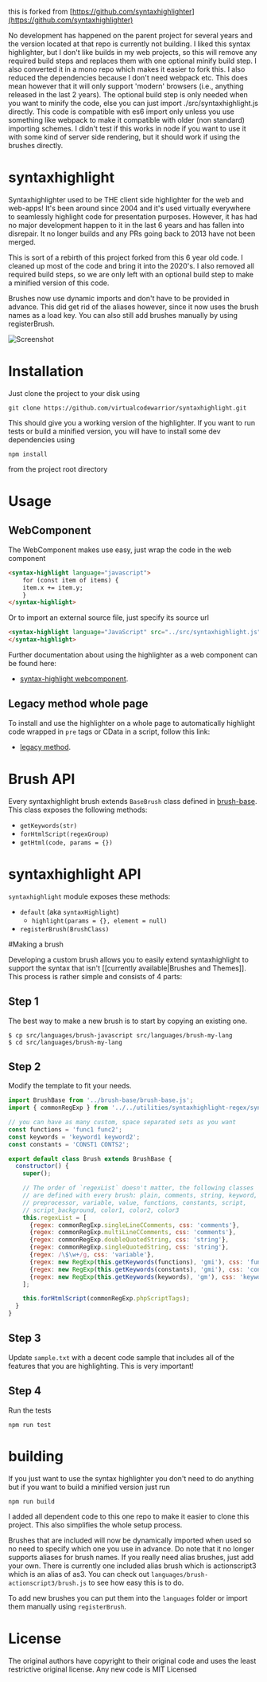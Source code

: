 this is forked from [https://github.com/syntaxhighlighter](https://github.com/syntaxhighlighter)

No development has happened on the parent project for several years and the version located at that repo is currently not building.
I liked this syntax highlighter, but I don't like builds in my web projects, so this will remove any required build steps and replaces them with one optional minify build step.
I also converted it in a mono repo which makes it easier to fork this. 
I also reduced the dependencies because I don't need webpack etc.
This does mean however that it will only support 'modern' browsers (i.e., anything released in the last 2 years).
The optional build step is only needed when you want to minify the code, else you can just import ./src/syntaxhighlight.js directly.
This code is compatible with es6 import only unless you use something like webpack to make it compatible with older (non standard) importing schemes.
I didn't test if this works in node if you want to use it with some kind of server side rendering, but it should work if using the brushes directly. 

# syntaxhighlight

Syntaxhighlighter used to be THE client side highlighter for the web and web-apps! It's been around since 2004 and it's used virtually everywhere to seamlessly highlight code for presentation purposes.
However, it has had no major development happen to it in the last 6 years and has fallen into disrepair. It no longer builds and any PRs going back to 2013 have not been merged.

This is sort of a rebirth of this project forked from this 6 year old code.
I cleaned up most of the code and bring it into the 2020's. 
I also removed all required build steps, so we are only left with an optional build step to make a minified version of this code.

Brushes now use dynamic imports and don't have to be provided in advance. 
This did get rid of the aliases however, since it now uses the brush names as a load key.
You can also still add brushes manually by using registerBrush. 

![Screenshot](screenshot.png)

# Installation
Just clone the project to your disk using
```shell
git clone https://github.com/virtualcodewarrior/syntaxhighlight.git
```
This should give you a working version of the highlighter.
If you want to run tests or build a minified version, you will have to install some dev dependencies using 
```shell
npm install
```
from the project root directory

# Usage

## WebComponent
The WebComponent makes use easy, just wrap the code in the web component 
```html
<syntax-highlight language="javascript">
	for (const item of items) {
	item.x += item.y;
	}
</syntax-highlight>
```
Or to import an external source file, just specify its source url
```html
<syntax-highlight language="JavaScript" src="../src/syntaxhighlight.js">
</syntax-highlight>
```
Further documentation about using the highlighter as a web component can be found here:  
- [syntax-highlight webcomponent](./webcomponent/README.md).

## Legacy method whole page
To install and use the highlighter on a whole page to automatically highlight code wrapped in `pre` tags or CData in a script, follow this link: 
- [legacy method](./legacy.md).

# Brush API
Every syntaxhighlight brush extends `BaseBrush` class defined in [brush-base](https://github.com/virtualcodewarrior/syntaxhighlight/src/languages/brush-base).
This class exposes the following methods:

* `getKeywords(str)`
* `forHtmlScript(regexGroup)`
* `getHtml(code, params = {})`

# syntaxhighlight API

`syntaxhighlight` module exposes these methods:

* `default` (aka `syntaxHighlight`)
    * `highlight(params = {}, element = null)`
* `registerBrush(BrushClass)`

#Making a brush

Developing a custom brush allows you to easily extend syntaxhighlight to support the syntax that isn't [[currently available|Brushes and Themes]]. This process is rather simple and consists of 4 parts:

## Step 1

The best way to make a new brush is to start by copying an existing one.

```
$ cp src/languages/brush-javascript src/languages/brush-my-lang
$ cd src/languages/brush-my-lang
```

## Step 2

Modify the template to fit your needs.

```js
import BrushBase from '../brush-base/brush-base.js';
import { commonRegExp } from '../../utilities/syntaxhighlight-regex/syntaxhighlight-regex.js';

// you can have as many custom, space separated sets as you want
const functions = 'func1 func2';
const keywords = 'keyword1 keyword2';
const constants = 'CONST1 CONTS2';

export default class Brush extends BrushBase {
  constructor() {
    super();

    // The order of `regexList` doesn't matter, the following classes
    // are defined with every brush: plain, comments, string, keyword, 
    // preprocessor, variable, value, functions, constants, script, 
    // script_background, color1, color2, color3
    this.regexList = [
      {regex: commonRegExp.singleLineCComments, css: 'comments'},
      {regex: commonRegExp.multiLineCComments, css: 'comments'},
      {regex: commonRegExp.doubleQuotedString, css: 'string'},
      {regex: commonRegExp.singleQuotedString, css: 'string'},
      {regex: /\$\w+/g, css: 'variable'},
      {regex: new RegExp(this.getKeywords(functions), 'gmi'), css: 'functions'},
      {regex: new RegExp(this.getKeywords(constants), 'gmi'), css: 'constants'},
      {regex: new RegExp(this.getKeywords(keywords), 'gm'), css: 'keyword'}
    ];

    this.forHtmlScript(commonRegExp.phpScriptTags);
  }
}
```

## Step 3

Update `sample.txt` with a decent code sample that includes all of the features that you are highlighting. This is very important!

## Step 4
Run the tests
```shell
npm run test
```

# building
If you just want to use the syntax highlighter you don't need to do anything but if you want to build a minified version
just run
```shell
npm run build
```
I added all dependent code to this one repo to make it easier to clone this project.
This also simplifies the whole setup process.

Brushes that are included will now be dynamically imported when used so no need to specify which one you use in advance. Do note that
it no longer supports aliases for brush names. If you really need alias brushes, just add your own.
There is currently one included alias brush which is actionscript3 which is an alias of as3. You can check out `languages/brush-actionscript3/brush.js` to see how easy this is to do.

To add new brushes you can put them into the `languages` folder or import them manually using
`registerBrush`.

# License
The original authors have copyright to their original code and uses the least restrictive original license. 
Any new code is MIT Licensed
